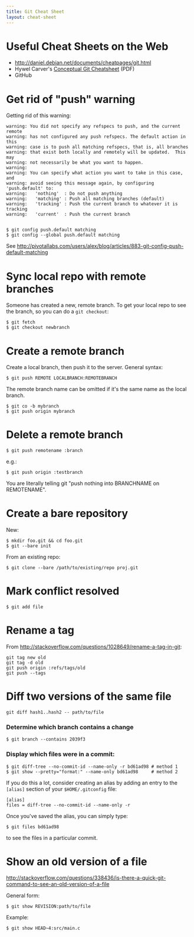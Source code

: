 ```yaml
---
title: Git Cheat Sheet
layout: cheat-sheet
---
```


# Useful Cheat Sheets on the Web

* <http://daniel.debian.net/documents/cheatpages/git.html>
* Hywel Carver's [Conceptual Git Cheatsheet](http://startuptechnology.files.wordpress.com/2013/11/git_cheatsheet.pdf) (PDF)
* GitHub

# Get rid of "push" warning

Getting rid of this warning:

    warning: You did not specify any refspecs to push, and the current remote
    warning: has not configured any push refspecs. The default action in this
    warning: case is to push all matching refspecs, that is, all branches
    warning: that exist both locally and remotely will be updated.  This may
    warning: not necessarily be what you want to happen.
    warning: 
    warning: You can specify what action you want to take in this case, and
    warning: avoid seeing this message again, by configuring 'push.default' to:
    warning:   'nothing'  : Do not push anything
    warning:   'matching' : Push all matching branches (default)
    warning:   'tracking' : Push the current branch to whatever it is tracking
    warning:   'current'  : Push the current branch


    $ git config push.default matching
    $ git config --global push.default matching

See <http://pivotallabs.com/users/alex/blog/articles/883-git-config-push-default-matching>

# Sync local repo with remote branches

Someone has created a new, remote branch. To get your local repo to see the
branch, so you can do a `git checkout`:

    $ git fetch
    $ git checkout newbranch

# Create a remote branch

Create a local branch, then push it to the server. General syntax:

    $ git push REMOTE LOCALBRANCH:REMOTEBRANCH

The remote branch name can be omitted if it's the same name as the local
branch.

    $ git co -b mybranch
    $ git push origin mybranch

# Delete a remote branch

    $ git push remotename :branch

e.g.:

    $ git push origin :testbranch

You are literally telling git "push nothing into BRANCHNAME on REMOTENAME".

# Create a bare repository

New:

    $ mkdir foo.git && cd foo.git
    $ git --bare init

From an existing repo:

    $ git clone --bare /path/to/existing/repo proj.git

# Mark conflict resolved

    $ git add file

# Rename a tag

From <http://stackoverflow.com/questions/1028649/rename-a-tag-in-git>:

    git tag new old
    git tag -d old
    git push origin :refs/tags/old
    git push --tags

# Diff two versions of the same file

    git diff hash1..hash2 -- path/to/file

### Determine which branch contains a change

    $ git branch --contains 2039f3

### Display which files were in a commit:

    $ git diff-tree --no-commit-id --name-only -r bd61ad98 # method 1
    $ git show --pretty="format:" --name-only bd61ad98     # method 2

If you do this a lot, consider creating an alias by adding an entry to the
`[alias]` section of your `$HOME/.gitconfig` file:

    [alias]
    files = diff-tree --no-commit-id --name-only -r

Once you've saved the alias, you can simply type:

    $ git files bd61ad98

to see the files in a particular commit.

# Show an old version of a file

<http://stackoverflow.com/questions/338436/is-there-a-quick-git-command-to-see-an-old-version-of-a-file>

General form:

    $ git show REVISION:path/to/file

Example:

    $ git show HEAD~4:src/main.c

